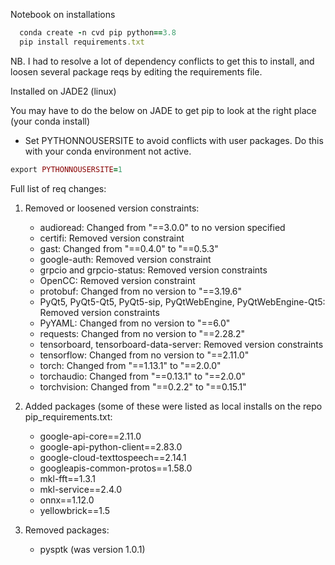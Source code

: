 Notebook on installations

```rb
  conda create -n cvd pip python==3.8
  pip install requirements.txt
```
NB. I had to resolve a lot of dependency conflicts to get this to install, and loosen several package reqs by editing the requirements file.

Installed on JADE2 (linux)

You may have to do the below on JADE to get pip to look at the right place (your conda install)

* Set PYTHONNOUSERSITE to avoid conflicts with user packages. Do this with your conda environment not active.
```rb 
export PYTHONNOUSERSITE=1
```

Full list of req changes:

1. Removed or loosened version constraints:
   - audioread: Changed from "==3.0.0" to no version specified
   - certifi: Removed version constraint
   - gast: Changed from "==0.4.0" to "==0.5.3"
   - google-auth: Removed version constraint
   - grpcio and grpcio-status: Removed version constraints
   - OpenCC: Removed version constraint
   - protobuf: Changed from no version to "==3.19.6"
   - PyQt5, PyQt5-Qt5, PyQt5-sip, PyQtWebEngine, PyQtWebEngine-Qt5: Removed version constraints
   - PyYAML: Changed from no version to "==6.0"
   - requests: Changed from no version to "==2.28.2"
   - tensorboard, tensorboard-data-server: Removed version constraints
   - tensorflow: Changed from no version to "==2.11.0"
   - torch: Changed from "==1.13.1" to "==2.0.0"
   - torchaudio: Changed from "==0.13.1" to "==2.0.0"
   - torchvision: Changed from "==0.2.2" to "==0.15.1"

2. Added packages (some of these were listed as local installs on the repo pip_requirements.txt:
   - google-api-core==2.11.0
   - google-api-python-client==2.83.0
   - google-cloud-texttospeech==2.14.1
   - googleapis-common-protos==1.58.0
   - mkl-fft==1.3.1
   - mkl-service==2.4.0
   - onnx==1.12.0
   - yellowbrick==1.5

3. Removed packages:
   - pysptk (was version 1.0.1)
